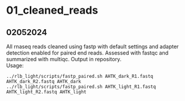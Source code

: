 # 01_cleaned_reads

## 02052024

All rnaseq reads cleaned using fastp with default settings and adapter detection enabled for paired end reads. Assessed with fastqc and summarized with multiqc. Output in repository.\
Usage:
```
../rlb_light/scripts/fastp_paired.sh AHTK_dark_R1.fastq AHTK_dark_R2.fastq AHTK_dark
../rlb_light/scripts/fastp_paired.sh AHTK_light_R1.fastq AHTK_light_R2.fastq AHTK_light
```
